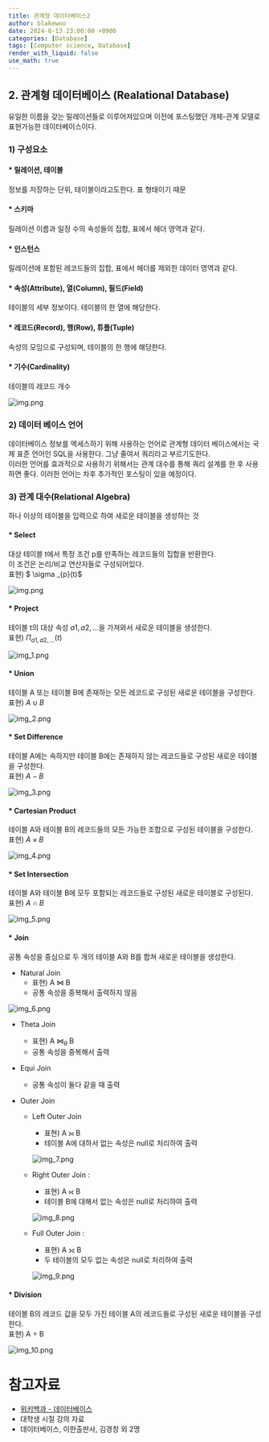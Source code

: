 ```yaml
---
title: 관계형 데이터베이스2
author: blakewoo
date: 2024-8-13 23:00:00 +0900
categories: [Database]
tags: [Computer science, Database]
render_with_liquid: false
use_math: true
---
```


## 2. 관계형 데이터베이스 (Realational Database)
유일한 이름을 갖는 릴레이션들로 이루어져있으며
이전에 포스팅했던 개체-관계 모델로 표현가능한 데이터베이스이다.

### 1) 구성요소
#### * 릴레이션, 테이블
정보를 저장하는 단위, 테이블이라고도한다. 표 형태이기 때문

#### * 스키마
릴레이션 이름과 일정 수의 속성들의 집합, 표에서 헤더 영역과 같다.

#### * 인스턴스
릴레이션에 포함된 레코드들의 집합, 표에서 헤더를 제외한 데이터 영역과 같다.

#### * 속성(Attribute), 열(Column), 필드(Field)
테이블의 세부 정보이다. 테이블의 한 열에 해당한다.

#### * 레코드(Record), 행(Row), 튜플(Tuple)
속성의 모임으로 구성되며, 테이블의 한 행에 해당한다.

#### * 기수(Cardinality)
테이블의 레코드 개수

![img.png](/assets/blog/database/rdbms/img.png)

### 2) 데이터 베이스 언어
데이터베이스 정보를 엑세스하기 위해 사용하는 언어로 관계형 데이터 베이스에서는 국제 표준 언어인
SQL을 사용한다. 그냥 줄여서 쿼리라고 부르기도한다.   
이러한 언어를 효과적으로 사용하기 위해서는 관계 대수를 통해 쿼리 설계를 한 후 사용하면 좋다.
이러한 언어는 차후 추가적인 포스팅이 있을 예정이다.

### 3) 관계 대수(Relational Algebra)
하나 이상의 테이블을 입력으로 하여 새로운 테이블을 생성하는 것

#### * Select
대상 테이블 t에서 특정 조건 p를 만족하는 레코드들의 집합을 반환한다.    
이 조건은 논리/비교 연산자들로 구성되어있다.   
표현) $ \sigma _{p}(t)$

![img.png](/assets/blog/database/rdbms/img_0.png)

#### * Project
테이블 t의 대상 속성 $a1,a2,...$을 가져와서 새로운 테이블을 생성한다.   
표현) $\Pi _{a1,a2,...}(t)$

![img_1.png](/assets/blog/database/rdbms/img_1.png)

#### * Union
테이블 A 또는 테이블 B에 존재하는 모든 레코드로 구성된 새로운 테이블을 구성한다.   
표현) $A \cup B$     

![img_2.png](/assets/blog/database/rdbms/img_2.png)

#### * Set Difference
테이블 A에는 속하지만 테이블 B에는 존재하지 않는 레코드들로 구성된 새로운 테이블을 구성한다.   
표현) $A - B$  

![img_3.png](/assets/blog/database/rdbms/img_3.png)

#### * Cartesian Product
테이블 A와 테이블 B의 레코드들의 모든 가능한 조합으로 구성된 테이블을 구성한다.   
표현) $A \times B$   

![img_4.png](/assets/blog/database/rdbms/img_4.png)

#### * Set Intersection
테이블 A와 테이블 B에 모두 포함되는 레코드들로 구성된 새로운 테이블로 구성된다.   
표현) $A \cap B$   

![img_5.png](/assets/blog/database/rdbms/img_5.png)

#### * Join
공통 속성을 중심으로 두 개의 테이블 A와 B를 합쳐 새로운 테이블을 생성한다.
- Natural Join
  - 표현) A ⋈ B     
  - 공통 속성을 중복해서 출력하지 않음

![img_6.png](/assets/blog/database/rdbms/img_6.png)

- Theta Join
  - 표현) A ⋈$_{θ}$ B    
  - 공통 속성을 중복해서 출력
  
- Equi Join
  - 공통 속성이 둘다 같을 때 출력
  
- Outer Join
  - Left Outer Join
    - 표현) A ⟕ B   
    - 테이블 A에 대하서 없는 속성은 null로 처리하여 출력
    
    ![img_7.png](/assets/blog/database/rdbms/img_7.png)

  - Right Outer Join :
    - 표현) A ⟖ B    
    - 테이블 B에 대해서 없는 속성은 null로 처리하여 출력
    
    ![img_8.png](/assets/blog/database/rdbms/img_8.png)

  - Full Outer Join :
    - 표현) A ⟗ B    
    - 두 테이블의 모두 없는 속성은 null로 처리하여 출력

    ![img_9.png](/assets/blog/database/rdbms/img_9.png)

#### * Division
테이블 B의 레코드 값을 모두 가진 테이블 A의 레코드들로 구성된 새로운 테이블을 구성한다.   
표현) A ÷ B       

![img_10.png](/assets/blog/database/rdbms/img_10.png)

# 참고자료
- [위키백과 - 데이터베이스](https://ko.wikipedia.org/wiki/%EB%8D%B0%EC%9D%B4%ED%84%B0%EB%B2%A0%EC%9D%B4%EC%8A%A4)
- 대학생 시절 강의 자료
- 데이터베이스, 이한출판사, 김경창 외 2명
